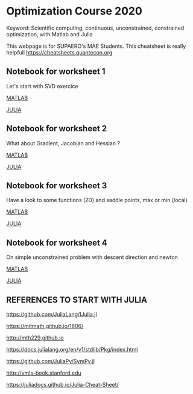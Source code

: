 # Optimization Course 2020
Keyword: Scientific computing, continuous, unconstrained, constrained optimization, with Matlab and Julia 


This webpage is for SUPAERO's MAE Students. This cheatsheet is really helpfull https://cheatsheets.quantecon.org



## Notebook for worksheet 1

Let's start with SVD exercice

[MATLAB](http://htmlpreview.github.io/?https://github.com/jomorlier/OptimizationCourse/blob/master/MATLAB/W1.html)


[JULIA](http://htmlpreview.github.io/?https://github.com/jomorlier/OptimizationCourse/blob/master/JULIA/W1.html)

##  Notebook for worksheet 2

What about Gradient, Jacobian and Hessian ?

[MATLAB](http://htmlpreview.github.io/?https://github.com/jomorlier/OptimizationCourse/blob/master/MATLAB/W2.html)

[JULIA](http://htmlpreview.github.io/?https://github.com/jomorlier/OptimizationCourse/blob/master/JULIA/W2.html)

##  Notebook for worksheet 3

Have a look to some functions (2D) and saddle points, max or min (local)

[MATLAB](http://htmlpreview.github.io/?https://github.com/jomorlier/OptimizationCourse/blob/master/MATLAB/W3.html)

[JULIA](http://htmlpreview.github.io/?https://github.com/jomorlier/OptimizationCourse/blob/master/JULIA/W3.html)

##  Notebook for worksheet 4

On simple unconstrained problem with descent direction and newton

[MATLAB](http://htmlpreview.github.io/?https://github.com/jomorlier/OptimizationCourse/blob/master/MATLAB/W4.html)

[JULIA](http://htmlpreview.github.io/?https://github.com/jomorlier/OptimizationCourse/blob/master/JULIA/W3.html)


## REFERENCES TO START WITH JULIA



https://github.com/JuliaLang/IJulia.jl

https://mitmath.github.io/1806/

http://mth229.github.io

https://docs.julialang.org/en/v1/stdlib/Pkg/index.html

https://github.com/JuliaPy/SymPy.jl

http://vmls-book.stanford.edu

https://juliadocs.github.io/Julia-Cheat-Sheet/


